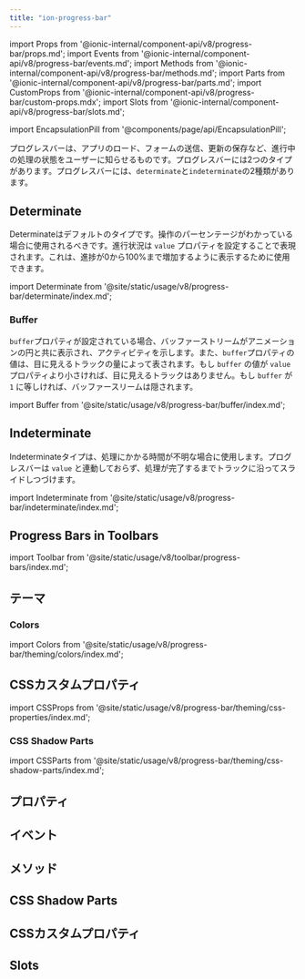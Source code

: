 ```yaml
---
title: "ion-progress-bar"
---
```

import Props from '@ionic-internal/component-api/v8/progress-bar/props.md';
import Events from '@ionic-internal/component-api/v8/progress-bar/events.md';
import Methods from '@ionic-internal/component-api/v8/progress-bar/methods.md';
import Parts from '@ionic-internal/component-api/v8/progress-bar/parts.md';
import CustomProps from '@ionic-internal/component-api/v8/progress-bar/custom-props.mdx';
import Slots from '@ionic-internal/component-api/v8/progress-bar/slots.md';

<head>
  <title>ion-progress-bar: App Progress Bar for Loading Indicator</title>
  <meta name="description" content="ion-progress-barは、水平方向の読み込みインジケーターで、フォームの送信や更新の保存など、進行中のアプリ処理のステータスをユーザーに知らせます。" />
</head>

import EncapsulationPill from '@components/page/api/EncapsulationPill';

<EncapsulationPill type="shadow" />


プログレスバーは、アプリのロード、フォームの送信、更新の保存など、進行中の処理の状態をユーザーに知らせるものです。プログレスバーには2つのタイプがあります。プログレスバーには、`determinate`と`indeterminate`の2種類があります。

## Determinate

Determinateはデフォルトのタイプです。操作のパーセンテージがわかっている場合に使用されるべきです。進行状況は `value` プロパティを設定することで表現されます。これは、進捗が0から100%まで増加するように表示するために使用できます。

import Determinate from '@site/static/usage/v8/progress-bar/determinate/index.md';

<Determinate />

### Buffer

`buffer`プロパティが設定されている場合、バッファーストリームがアニメーションの円と共に表示され、アクティビティを示します。また、`buffer`プロパティの値は、目に見えるトラックの量によって表されます。もし `buffer` の値が `value` プロパティより小さければ、目に見えるトラックはありません。もし `buffer` が `1` に等しければ、バッファースリームは隠されます。

import Buffer from '@site/static/usage/v8/progress-bar/buffer/index.md';

<Buffer />


## Indeterminate

Indeterminateタイプは、処理にかかる時間が不明な場合に使用します。プログレスバーは `value` と連動しておらず、処理が完了するまでトラックに沿ってスライドしつづけます。

import Indeterminate from '@site/static/usage/v8/progress-bar/indeterminate/index.md';

<Indeterminate />


## Progress Bars in Toolbars

<!-- Reuse the playground from the Toolbar directory -->
import Toolbar from '@site/static/usage/v8/toolbar/progress-bars/index.md';

<Toolbar />


## テーマ

### Colors

import Colors from '@site/static/usage/v8/progress-bar/theming/colors/index.md';

<Colors />


## CSSカスタムプロパティ

import CSSProps from '@site/static/usage/v8/progress-bar/theming/css-properties/index.md';

<CSSProps />


### CSS Shadow Parts

import CSSParts from '@site/static/usage/v8/progress-bar/theming/css-shadow-parts/index.md';

<CSSParts />


## プロパティ
<Props />

## イベント
<Events />

## メソッド
<Methods />

## CSS Shadow Parts
<Parts />

## CSSカスタムプロパティ
<CustomProps />

## Slots
<Slots />
